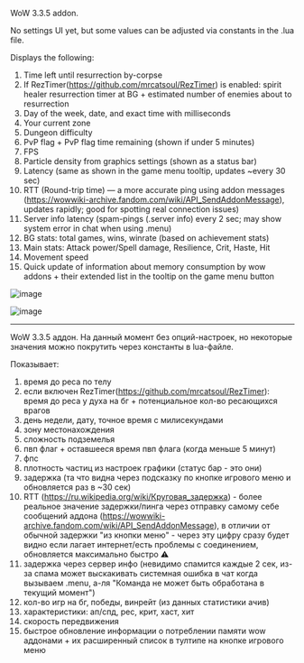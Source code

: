 WoW 3.3.5 addon.

No settings UI yet, but some values can be adjusted via constants in the .lua file.

Displays the following:

1) Time left until resurrection by-corpse
2) If RezTimer(https://github.com/mrcatsoul/RezTimer) is enabled: spirit healer resurrection timer at BG + estimated number of enemies about to resurrection
3) Day of the week, date, and exact time with milliseconds
4) Your current zone
5) Dungeon difficulty
6) PvP flag + PvP flag time remaining (shown if under 5 minutes)
7) FPS
8) Particle density from graphics settings (shown as a status bar)
9) Latency (same as shown in the game menu tooltip, updates ~every 30 sec)
10) RTT (Round-trip time) — a more accurate ping using addon messages (https://wowwiki-archive.fandom.com/wiki/API_SendAddonMessage), updates rapidly; good for spotting real connection issues)
11) Server info latency (spam-pings (.server info) every 2 sec; may show system error in chat when using .menu)
12) BG stats: total games, wins, winrate (based on achievement stats)
13) Main stats: Attack power/Spell damage, Resilience, Crit, Haste, Hit
14) Movement speed
15) Quick update of information about memory consumption by wow addons + their extended list in the tooltip on the game menu button

![image](https://github.com/user-attachments/assets/228da761-fca2-4978-8aaf-8b98f383608b)

![image](https://github.com/user-attachments/assets/566b9901-b0ba-45fa-ab93-59d31c470bd2)

--------------------------------

WoW 3.3.5 аддон. На данный момент без опций-настроек, но некоторые значения можно покрутить через константы в lua-файле.

Показывает:

1) время до реса по телу
2) если включен RezTimer(https://github.com/mrcatsoul/RezTimer): время до реса у духа на бг + потенциальное кол-во ресающихся врагов
3) день недели, дату, точное время с милисекундами
4) зону местонахождения
5) сложность подземелья
6) пвп флаг + оставшееся время пвп флага (когда меньше 5 минут)
7) фпс
8) плотность частиц из настроек графики (статус бар - это они)
9) задержка (та что видна через подсказку по кнопке игрового меню и обновляется раз в ~30 сек)
10) RTT (https://ru.wikipedia.org/wiki/Круговая_задержка) - более реальное значение задержки/пинга через отправку самому себе сообщений аддона (https://wowwiki-archive.fandom.com/wiki/API_SendAddonMessage), в отличии от обычной задержки "из кнопки меню" - через эту цифру сразу будет видно если лагает интернет/есть проблемы с соединением, обновляется максимально быстро ⚠️ 
11) задержка через сервер инфо (невидимо спамится каждые 2 сек, из-за спама может выскакивать системная ошибка в чат когда вызываем .menu, а-ля "Команда не может быть обработана в текущий момент")
12) кол-во игр на бг, победы, винрейт (из данных статистики ачив)
13) характеристики: ап/спд, рес, крит, хаст, хит
14) скорость передвижения
15) быстрое обновление информации о потреблении памяти wow аддонами + их расширенный список в тултипе на кнопке игрового меню
